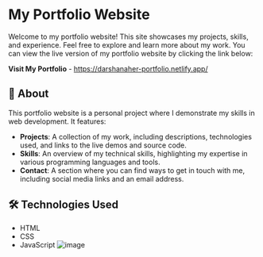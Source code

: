 # My Portfolio Website
Welcome to my portfolio website! This site showcases my projects, skills, and experience. Feel free to explore and learn more about my work.
You can view the live version of my portfolio website by clicking the link below:

**Visit My Portfolio** - https://darshanaher-portfolio.netlify.app/

## 📄 About

This portfolio website is a personal project where I demonstrate my skills in web development. It features:

- **Projects**: A collection of my work, including descriptions, technologies used, and links to the live demos and source code.
- **Skills**: An overview of my technical skills, highlighting my expertise in various programming languages and tools.
- **Contact**: A section where you can find ways to get in touch with me, including social media links and an email address.

## 🛠️ Technologies Used

- HTML
- CSS
- JavaScript
![image](https://github.com/user-attachments/assets/e6dd1129-39d1-4a84-8c85-e467e2723444)


